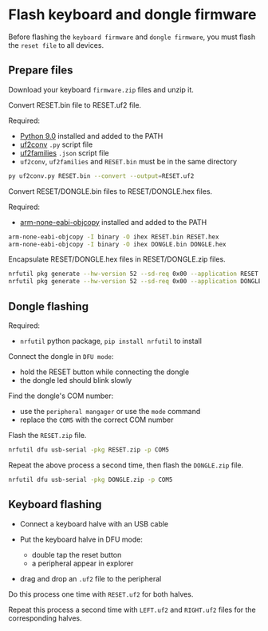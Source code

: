 # Flash keyboard and dongle firmware

Before flashing the `keyboard firmware` and `dongle firmware`, you must flash the `reset file` to all devices.




## Prepare files

Download your keyboard `firmware.zip` files and unzip it.

Convert RESET.bin file to RESET.uf2 file.

Required:
- [Python 9.0](https://www.python.org/downloads/release/python-390/) installed and added to the PATH
- [uf2conv](https://github.com/microsoft/uf2/blob/master/utils/uf2conv.py) `.py` script file
- [uf2families](https://github.com/microsoft/uf2/blob/master/utils/uf2families.json) `.json` script file
- `uf2conv`, `uf2families` and `RESET.bin` must be in the same directory

```bash
py uf2conv.py RESET.bin --convert --output=RESET.uf2
```

Convert RESET/DONGLE.bin files to RESET/DONGLE.hex files.

Required:
- [arm-none-eabi-objcopy](https://developer.arm.com/tools-and-software/open-source-software/developer-tools/gnu-toolchain/gnu-rm/downloads) installed and added to the PATH

```bash
arm-none-eabi-objcopy -I binary -O ihex RESET.bin RESET.hex
arm-none-eabi-objcopy -I binary -O ihex DONGLE.bin DONGLE.hex
```

Encapsulate RESET/DONGLE.hex files in RESET/DONGLE.zip files.

```bash
nrfutil pkg generate --hw-version 52 --sd-req 0x00 --application RESET.hex --application-version 1 RESET.zip
nrfutil pkg generate --hw-version 52 --sd-req 0x00 --application DONGLE.hex --application-version 1 DONGLE.zip
```



## Dongle flashing

Required:
- `nrfutil` python package, `pip install nrfutil` to install

Connect the dongle in `DFU mode`:
- hold the RESET button while connecting the dongle
- the dongle led should blink slowly

Find the dongle's COM number:
- use the `peripheral mangager` or use the `mode` command
- replace the `COM5` with the correct COM number

Flash the `RESET.zip` file.

```bash
nrfutil dfu usb-serial -pkg RESET.zip -p COM5
```

Repeat the above process a second time, then flash the `DONGLE.zip` file.

```bash
nrfutil dfu usb-serial -pkg DONGLE.zip -p COM5
```



## Keyboard flashing

- Connect a keyboard halve with an USB cable
  
- Put the keyboard halve in DFU mode:
  - double tap the reset button
  - a peripheral appear in explorer

- drag and drop an `.uf2` file to the peripheral

Do this process one time with `RESET.uf2` for both halves.

Repeat this process a second time with `LEFT.uf2` and `RIGHT.uf2` files for the corresponding halves.

